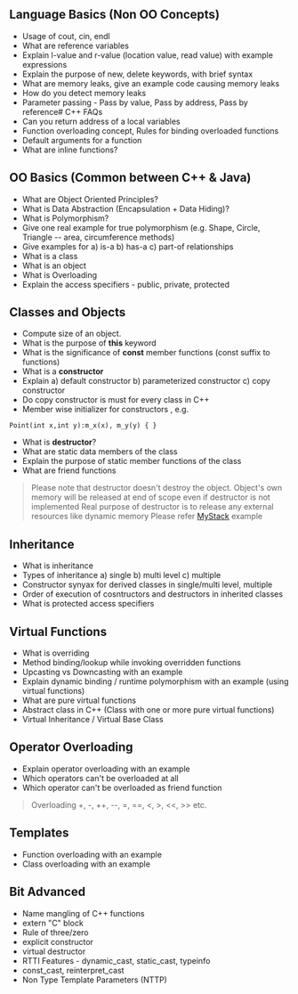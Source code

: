 ## Language Basics (Non OO Concepts)
* Usage of cout, cin, endl
* What are reference variables
* Explain l-value and r-value (location value, read value) with example expressions
* Explain the purpose of new, delete keywords, with brief syntax
* What are memory leaks, give an example code causing memory leaks
* How do you detect memory leaks
* Parameter passing - Pass by value, Pass by address, Pass by reference# C++ FAQs
* Can you return address of a local variables
* Function overloading concept, Rules for binding overloaded functions
* Default arguments for a function
* What are inline functions?

## OO Basics (Common between C++ & Java)
* What are Object Oriented Principles?
* What is Data Abstraction (Encapsulation + Data Hiding)?
* What is Polymorphism?
* Give one real example for true polymorphism (e.g. Shape, Circle, Triangle -- area, circumference methods)
* Give examples for a) is-a b) has-a c) part-of relationships
* What is a class
* What is an object
* What is Overloading
* Explain the access specifiers - public, private, protected

## Classes and Objects
* Compute size of an object.
* What is the purpose of **this** keyword
* What is the significance of **const** member functions (const suffix to functions)
* What is a **constructor**
* Explain a) default constructor b) parameterized constructor c) copy constructor
* Do copy constructor is must for every class in C++
* Member wise initializer for constructors , e.g. 
```
Point(int x,int y):m_x(x), m_y(y) { }
```
* What is **destructor**?
* What are static data members of the class
* Explain the purpose of static member functions of the class
* What are friend functions

> Please note that destructor doesn't destroy the object. Object's own memory
> will be released at end of scope even if destructor is not implemented
> Real purpose of destructor is to release any external resources like dynamic memory
> Please refer [MyStack](cpp-examples/mystack-demo.cxx) example
  
## Inheritance
* What is inheritance
* Types of inheritance a) single b) multi level c) multiple
* Constructor synyax for derived classes in single/multi level, multiple
* Order of execution of cosntructors and destructors in inherited classes
* What is protected access specifiers
  
## Virtual Functions
* What is overriding
* Method binding/lookup while invoking overridden functions
* Upcasting vs Downcasting with an example
* Explain dynamic binding / runtime polymorphism with an example (using virtual functions)
* What are pure virtual functions
* Abstract class in C++ (Class with one or more pure virtual functions)
* Virtual Inheritance / Virtual Base Class

## Operator Overloading
* Explain operator overloading with an example
* Which operators can't be overloaded at all
* Which operator can't be overloaded as friend function
  
> Overloading +, -, ++, --, =, ==, <, >, <<, >> etc.

## Templates
* Function overloading with an example
* Class overloading with an example


## Bit Advanced
* Name mangling of C++ functions
* extern "C" block
* Rule of three/zero
* explicit constructor
* virtual destructor
* RTTI Features - dynamic_cast, static_cast, typeinfo
* const_cast, reinterpret_cast
* Non Type Template Parameters (NTTP)
